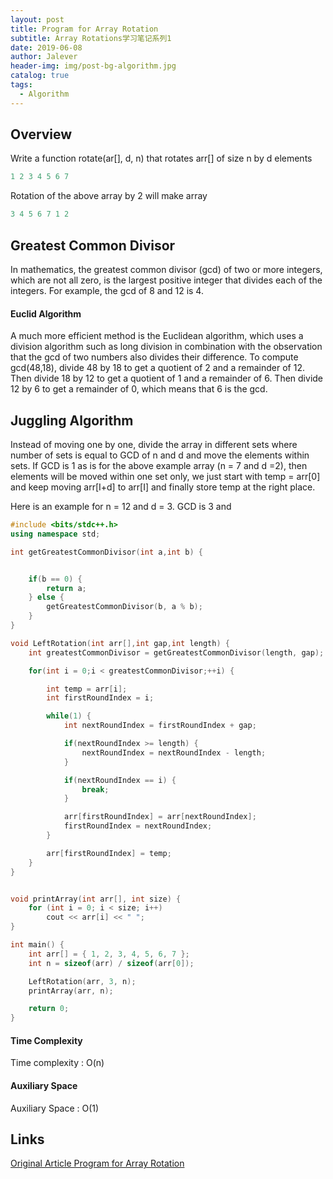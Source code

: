 ```yaml
---
layout: post
title: Program for Array Rotation
subtitle: Array Rotations学习笔记系列1
date: 2019-06-08
author: Jalever
header-img: img/post-bg-algorithm.jpg
catalog: true
tags:
  - Algorithm
---
```


## Overview
Write a function rotate(ar[], d, n) that rotates arr[] of size n by d elements

```cpp
1 2 3 4 5 6 7
```

Rotation of the above array by 2 will make array

```cpp
3 4 5 6 7 1 2
```

## Greatest Common Divisor
In mathematics, the greatest common divisor (gcd) of two or more integers, which are not all zero, is the largest positive integer that divides each of the integers. For example, the gcd of 8 and 12 is 4.

#### Euclid Algorithm
A much more efficient method is the Euclidean algorithm, which uses a division algorithm such as long division in combination with the observation that the gcd of two numbers also divides their difference. To compute gcd(48,18), divide 48 by 18 to get a quotient of 2 and a remainder of 12. Then divide 18 by 12 to get a quotient of 1 and a remainder of 6. Then divide 12 by 6 to get a remainder of 0, which means that 6 is the gcd.

## Juggling Algorithm
Instead of moving one by one, divide the array in different sets
where number of sets is equal to GCD of n and d and move the elements within sets.
If GCD is 1 as is for the above example array (n = 7 and d =2), then elements will be moved within one set only, we just start with temp = arr[0] and keep moving arr[I+d] to arr[I] and finally store temp at the right place.

Here is an example for n = 12 and d = 3. GCD is 3 and

```cpp
#include <bits/stdc++.h>
using namespace std;

int getGreatestCommonDivisor(int a,int b) {


    if(b == 0) {
        return a;
    } else {
        getGreatestCommonDivisor(b, a % b);
    }
}

void LeftRotation(int arr[],int gap,int length) {
    int greatestCommonDivisor = getGreatestCommonDivisor(length, gap);

    for(int i = 0;i < greatestCommonDivisor;++i) {

        int temp = arr[i];
        int firstRoundIndex = i;

        while(1) {
            int nextRoundIndex = firstRoundIndex + gap;

            if(nextRoundIndex >= length) {
                nextRoundIndex = nextRoundIndex - length;
            }

            if(nextRoundIndex == i) {
                break;
            }

            arr[firstRoundIndex] = arr[nextRoundIndex];
            firstRoundIndex = nextRoundIndex;
        }

        arr[firstRoundIndex] = temp;
    }
}


void printArray(int arr[], int size) {
	for (int i = 0; i < size; i++)
		cout << arr[i] << " ";
}

int main() {
	int arr[] = { 1, 2, 3, 4, 5, 6, 7 };
	int n = sizeof(arr) / sizeof(arr[0]);

	LeftRotation(arr, 3, n);
	printArray(arr, n);

	return 0;
}
```

#### Time Complexity
Time complexity : O(n)

#### Auxiliary Space
Auxiliary Space : O(1)

## Links
[Original Article Program for Array Rotation](https://www.geeksforgeeks.org/array-rotation/)
